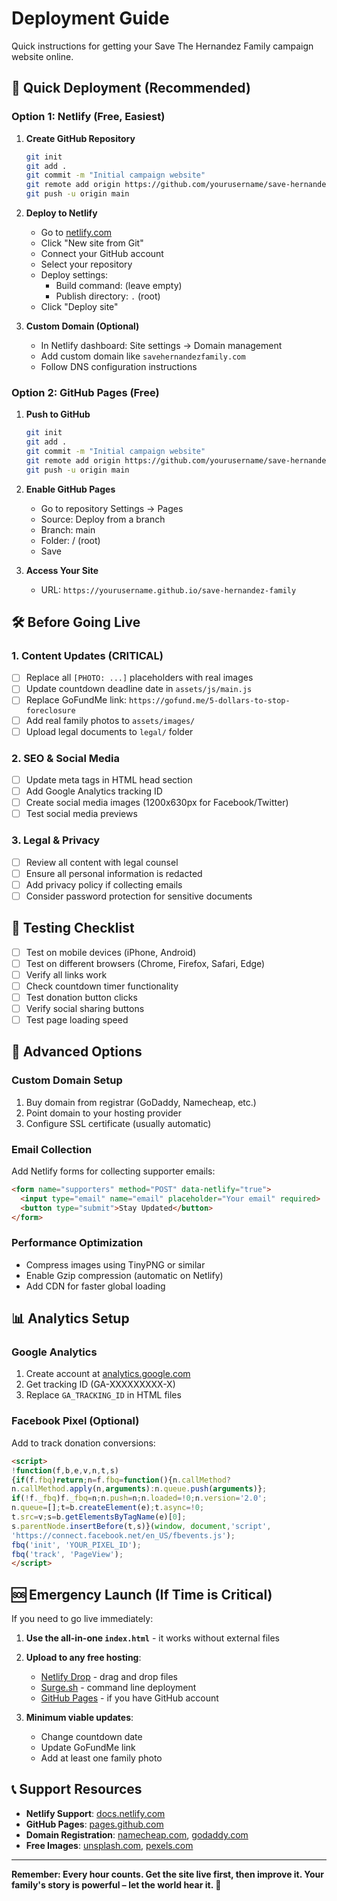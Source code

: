 # Deployment Guide

Quick instructions for getting your Save The Hernandez Family campaign website online.

## 🚀 Quick Deployment (Recommended)

### Option 1: Netlify (Free, Easiest)

1. **Create GitHub Repository**
   ```bash
   git init
   git add .
   git commit -m "Initial campaign website"
   git remote add origin https://github.com/yourusername/save-hernandez-family.git
   git push -u origin main
   ```

2. **Deploy to Netlify**
   - Go to [netlify.com](https://netlify.com)
   - Click "New site from Git"
   - Connect your GitHub account
   - Select your repository
   - Deploy settings:
     - Build command: (leave empty)
     - Publish directory: `.` (root)
   - Click "Deploy site"

3. **Custom Domain (Optional)**
   - In Netlify dashboard: Site settings → Domain management
   - Add custom domain like `savehernandezfamily.com`
   - Follow DNS configuration instructions

### Option 2: GitHub Pages (Free)

1. **Push to GitHub**
   ```bash
   git init
   git add .
   git commit -m "Initial campaign website"
   git remote add origin https://github.com/yourusername/save-hernandez-family.git
   git push -u origin main
   ```

2. **Enable GitHub Pages**
   - Go to repository Settings → Pages
   - Source: Deploy from a branch
   - Branch: main
   - Folder: / (root)
   - Save

3. **Access Your Site**
   - URL: `https://yourusername.github.io/save-hernandez-family`

## 🛠️ Before Going Live

### 1. Content Updates (CRITICAL)
- [ ] Replace all `[PHOTO: ...]` placeholders with real images
- [ ] Update countdown deadline date in `assets/js/main.js`
- [ ] Replace GoFundMe link: `https://gofund.me/5-dollars-to-stop-foreclosure`
- [ ] Add real family photos to `assets/images/`
- [ ] Upload legal documents to `legal/` folder

### 2. SEO & Social Media
- [ ] Update meta tags in HTML head section
- [ ] Add Google Analytics tracking ID
- [ ] Create social media images (1200x630px for Facebook/Twitter)
- [ ] Test social media previews

### 3. Legal & Privacy
- [ ] Review all content with legal counsel
- [ ] Ensure all personal information is redacted
- [ ] Add privacy policy if collecting emails
- [ ] Consider password protection for sensitive documents

## 📱 Testing Checklist

- [ ] Test on mobile devices (iPhone, Android)
- [ ] Test on different browsers (Chrome, Firefox, Safari, Edge)
- [ ] Verify all links work
- [ ] Check countdown timer functionality
- [ ] Test donation button clicks
- [ ] Verify social sharing buttons
- [ ] Test page loading speed

## 🔧 Advanced Options

### Custom Domain Setup
1. Buy domain from registrar (GoDaddy, Namecheap, etc.)
2. Point domain to your hosting provider
3. Configure SSL certificate (usually automatic)

### Email Collection
Add Netlify forms for collecting supporter emails:
```html
<form name="supporters" method="POST" data-netlify="true">
  <input type="email" name="email" placeholder="Your email" required>
  <button type="submit">Stay Updated</button>
</form>
```

### Performance Optimization
- Compress images using TinyPNG or similar
- Enable Gzip compression (automatic on Netlify)
- Add CDN for faster global loading

## 📊 Analytics Setup

### Google Analytics
1. Create account at [analytics.google.com](https://analytics.google.com)
2. Get tracking ID (GA-XXXXXXXXX-X)
3. Replace `GA_TRACKING_ID` in HTML files

### Facebook Pixel (Optional)
Add to track donation conversions:
```html
<script>
!function(f,b,e,v,n,t,s)
{if(f.fbq)return;n=f.fbq=function(){n.callMethod?
n.callMethod.apply(n,arguments):n.queue.push(arguments)};
if(!f._fbq)f._fbq=n;n.push=n;n.loaded=!0;n.version='2.0';
n.queue=[];t=b.createElement(e);t.async=!0;
t.src=v;s=b.getElementsByTagName(e)[0];
s.parentNode.insertBefore(t,s)}(window, document,'script',
'https://connect.facebook.net/en_US/fbevents.js');
fbq('init', 'YOUR_PIXEL_ID');
fbq('track', 'PageView');
</script>
```

## 🆘 Emergency Launch (If Time is Critical)

If you need to go live immediately:

1. **Use the all-in-one `index.html`** - it works without external files
2. **Upload to any free hosting**:
   - [Netlify Drop](https://app.netlify.com/drop) - drag and drop files
   - [Surge.sh](https://surge.sh) - command line deployment
   - [GitHub Pages](https://pages.github.com) - if you have GitHub account

3. **Minimum viable updates**:
   - Change countdown date
   - Update GoFundMe link
   - Add at least one family photo

## 📞 Support Resources

- **Netlify Support**: [docs.netlify.com](https://docs.netlify.com)
- **GitHub Pages**: [pages.github.com](https://pages.github.com)
- **Domain Registration**: [namecheap.com](https://namecheap.com), [godaddy.com](https://godaddy.com)
- **Free Images**: [unsplash.com](https://unsplash.com), [pexels.com](https://pexels.com)

---

**Remember: Every hour counts. Get the site live first, then improve it. Your family's story is powerful – let the world hear it. 💙**

